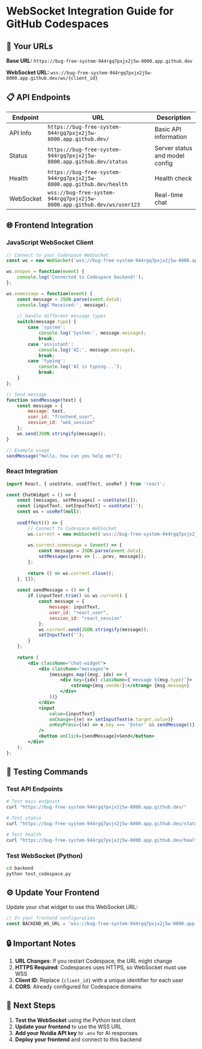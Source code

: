 # WebSocket Integration Guide for GitHub Codespaces

## 🔗 Your URLs

**Base URL:** `https://bug-free-system-944rgq7pxjx2j5w-8000.app.github.dev`

**WebSocket URL:** `wss://bug-free-system-944rgq7pxjx2j5w-8000.app.github.dev/ws/{client_id}`

## 📋 API Endpoints

| Endpoint | URL | Description |
|----------|-----|-------------|
| API Info | `https://bug-free-system-944rgq7pxjx2j5w-8000.app.github.dev/` | Basic API information |
| Status | `https://bug-free-system-944rgq7pxjx2j5w-8000.app.github.dev/status` | Server status and model config |
| Health | `https://bug-free-system-944rgq7pxjx2j5w-8000.app.github.dev/health` | Health check |
| WebSocket | `wss://bug-free-system-944rgq7pxjx2j5w-8000.app.github.dev/ws/user123` | Real-time chat |

## 🌐 Frontend Integration

### JavaScript WebSocket Client
```javascript
// Connect to your Codespace WebSocket
const ws = new WebSocket('wss://bug-free-system-944rgq7pxjx2j5w-8000.app.github.dev/ws/user123');

ws.onopen = function(event) {
    console.log('Connected to Codespace backend!');
};

ws.onmessage = function(event) {
    const message = JSON.parse(event.data);
    console.log('Received:', message);
    
    // Handle different message types
    switch(message.type) {
        case 'system':
            console.log('System:', message.message);
            break;
        case 'assistant':
            console.log('AI:', message.message);
            break;
        case 'typing':
            console.log('AI is typing...');
            break;
    }
};

// Send message
function sendMessage(text) {
    const message = {
        message: text,
        user_id: "frontend_user",
        session_id: "web_session"
    };
    ws.send(JSON.stringify(message));
}

// Example usage
sendMessage("Hello, how can you help me?");
```

### React Integration
```jsx
import React, { useState, useEffect, useRef } from 'react';

const ChatWidget = () => {
    const [messages, setMessages] = useState([]);
    const [inputText, setInputText] = useState('');
    const ws = useRef(null);
    
    useEffect(() => {
        // Connect to Codespace WebSocket
        ws.current = new WebSocket('wss://bug-free-system-944rgq7pxjx2j5w-8000.app.github.dev/ws/react_user');
        
        ws.current.onmessage = (event) => {
            const message = JSON.parse(event.data);
            setMessages(prev => [...prev, message]);
        };
        
        return () => ws.current.close();
    }, []);
    
    const sendMessage = () => {
        if (inputText.trim() && ws.current) {
            const message = {
                message: inputText,
                user_id: "react_user",
                session_id: "react_session"
            };
            ws.current.send(JSON.stringify(message));
            setInputText('');
        }
    };
    
    return (
        <div className="chat-widget">
            <div className="messages">
                {messages.map((msg, idx) => (
                    <div key={idx} className={`message ${msg.type}`}>
                        <strong>{msg.sender}:</strong> {msg.message}
                    </div>
                ))}
            </div>
            <input 
                value={inputText}
                onChange={(e) => setInputText(e.target.value)}
                onKeyPress={(e) => e.key === 'Enter' && sendMessage()}
            />
            <button onClick={sendMessage}>Send</button>
        </div>
    );
};
```

## 🧪 Testing Commands

### Test API Endpoints
```bash
# Test main endpoint
curl "https://bug-free-system-944rgq7pxjx2j5w-8000.app.github.dev/"

# Test status
curl "https://bug-free-system-944rgq7pxjx2j5w-8000.app.github.dev/status"

# Test health
curl "https://bug-free-system-944rgq7pxjx2j5w-8000.app.github.dev/health"
```

### Test WebSocket (Python)
```bash
cd backend
python test_codespace.py
```

## ⚙️ Update Your Frontend

Update your chat widget to use this WebSocket URL:

```javascript
// In your frontend configuration
const BACKEND_WS_URL = 'wss://bug-free-system-944rgq7pxjx2j5w-8000.app.github.dev/ws/';
```

## 🔒 Important Notes

1. **URL Changes**: If you restart Codespace, the URL might change
2. **HTTPS Required**: Codespaces uses HTTPS, so WebSocket must use WSS
3. **Client ID**: Replace `{client_id}` with a unique identifier for each user
4. **CORS**: Already configured for Codespace domains

## 🚀 Next Steps

1. **Test the WebSocket** using the Python test client
2. **Update your frontend** to use the WSS URL
3. **Add your Nvidia API key** to `.env` for AI responses
4. **Deploy your frontend** and connect to this backend
